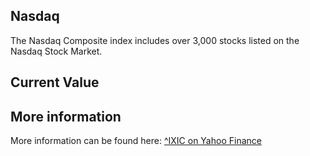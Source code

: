 ## Nasdaq

The Nasdaq Composite index includes over 3,000 stocks listed on the Nasdaq Stock Market.

## Current Value

<Topic topic="finance/stock-exchange/index/IXIC" decimals="2" unit="points"/>

## More information

More information can be found here: [^IXIC on Yahoo Finance](https://finance.yahoo.com/quote/^IXIC/)
